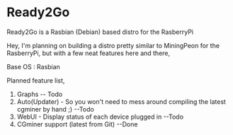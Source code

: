 Ready2Go
========

Ready2Go is a Rasbian (Debian) based distro for the RasberryPi

Hey, I'm planning on building a distro pretty similar to MiningPeon for the RasberryPi, but with a few neat features here and there,

Base OS : Rasbian  

Planned feature list, 
1. Graphs -- Todo
2. Auto(Updater) - So you won't need to mess around compiling the latest cgminer by hand ;) --Todo 
3. WebUI - Display status of each device plugged in --Todo 
4. CGminer support (latest from Git) --Done
